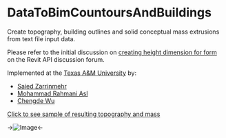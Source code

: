 DataToBimCountoursAndBuildings
==============================

Create topography, building outlines and solid conceptual mass extrusions from text file input data.

Please refer to the initial discussion on
[creating height dimension for form](http://forums.autodesk.com/t5/revit-api/creating-height-dimension-for-form/m-p/4886750)
on the Revit API discussion forum.

Implemented at the [Texas A&M University](https://www.tamu.edu) by:

- [Saied Zarrinmehr](https://sites.google.com/site/bimsimgroup/people/students/saied-zarrinmehr)
- [Mohammad Rahmani Asl](https://sites.google.com/site/bimsimgroup/people/students/mohammad-rahmani-asl)
- [Chengde Wu](https://sites.google.com/site/bimsimgroup/people/students/chengde-wu)

[Click to see sample of resulting topography and mass](https://github.com/jeremytammik/DataToBimCountoursAndBuildings/blob/master/img/datatobim_contour_and_mass.png)

->![Image](https://github.com/jeremytammik/DataToBimCountoursAndBuildings/blob/master/img/datatobim_contour_and_mass.png)<-
